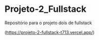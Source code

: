 # Projeto-2_Fullstack
 Repositório para o projeto dois de fullstack

(https://projeto-2-fullstack-t713.vercel.app/)
